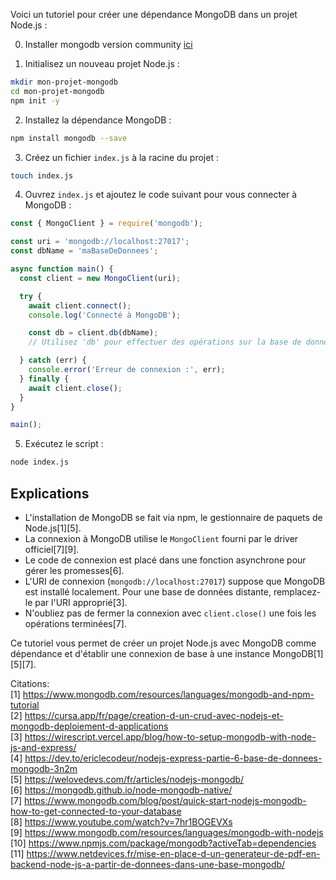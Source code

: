 Voici un tutoriel pour créer une dépendance MongoDB dans un projet Node.js :

0. Installer mongodb version community [ici](https://www.mongodb.com/try/download/community)

1. Initialisez un nouveau projet Node.js :
```bash
mkdir mon-projet-mongodb
cd mon-projet-mongodb
npm init -y
```

2. Installez la dépendance MongoDB :
```bash
npm install mongodb --save
```

3. Créez un fichier `index.js` à la racine du projet :
```bash
touch index.js
```

4. Ouvrez `index.js` et ajoutez le code suivant pour vous connecter à MongoDB :
```javascript
const { MongoClient } = require('mongodb');

const uri = 'mongodb://localhost:27017';
const dbName = 'maBaseDeDonnees';

async function main() {
  const client = new MongoClient(uri);

  try {
    await client.connect();
    console.log('Connecté à MongoDB');

    const db = client.db(dbName);
    // Utilisez 'db' pour effectuer des opérations sur la base de données

  } catch (err) {
    console.error('Erreur de connexion :', err);
  } finally {
    await client.close();
  }
}

main();
```

5. Exécutez le script :
```bash
node index.js
```

## Explications

- L'installation de MongoDB se fait via npm, le gestionnaire de paquets de Node.js[1][5].
- La connexion à MongoDB utilise le `MongoClient` fourni par le driver officiel[7][9].
- Le code de connexion est placé dans une fonction asynchrone pour gérer les promesses[6].
- L'URI de connexion (`mongodb://localhost:27017`) suppose que MongoDB est installé localement. Pour une base de données distante, remplacez-le par l'URI approprié[3].
- N'oubliez pas de fermer la connexion avec `client.close()` une fois les opérations terminées[7].

Ce tutoriel vous permet de créer un projet Node.js avec MongoDB comme dépendance et d'établir une connexion de base à une instance MongoDB[1][5][7].

Citations:  
[1] https://www.mongodb.com/resources/languages/mongodb-and-npm-tutorial  
[2] https://cursa.app/fr/page/creation-d-un-crud-avec-nodejs-et-mongodb-deploiement-d-applications  
[3] https://wirescript.vercel.app/blog/how-to-setup-mongodb-with-node-js-and-express/  
[4] https://dev.to/ericlecodeur/nodejs-express-partie-6-base-de-donnees-mongodb-3n2m  
[5] https://welovedevs.com/fr/articles/nodejs-mongodb/  
[6] https://mongodb.github.io/node-mongodb-native/  
[7] https://www.mongodb.com/blog/post/quick-start-nodejs-mongodb-how-to-get-connected-to-your-database  
[8] https://www.youtube.com/watch?v=7hr1BOGEVXs  
[9] https://www.mongodb.com/resources/languages/mongodb-with-nodejs  
[10] https://www.npmjs.com/package/mongodb?activeTab=dependencies  
[11] https://www.netdevices.fr/mise-en-place-d-un-generateur-de-pdf-en-backend-node-js-a-partir-de-donnees-dans-une-base-mongodb/
